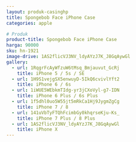 ```yaml
---
layout: produk-casinghp
title: Spongebob Face iPhone Case
categories: apple

# Produk
product-title: Spongebob Face iPhone Case
harga: 90000
sku: hn-1921
image-drive: 1AS2flicVJ3NV_ldyAYzJ7K_J8GqAywGl
gallery:
  - url: 1RqgrFcAyWfzuW6tMsq_Bmjauvut_GcRj
    title: iPhone 5 / 5s / SE
  - url: 1H9S1vejgSX5enwuyD-5IkQ6cvivlYft2
    title: iPhone 6 / 6s
  - url: 1iWUE5WEbkmTIdg-yr3jCXoVyl-g7-IDN
    title: iPhone 6 Plus / 6s Plus
  - url: 1f5dhl0uo5W55jt5mRkCa1Hj9JygmZgCg
    title: iPhone 7 / 8
  - url: 141uVbTyFTQhFcimbGy0khqrseKju-Ks_
    title: iPhone 7 Plus / 8 Plus
  - url: 1AS2flicVJ3NV_ldyAYzJ7K_J8GqAywGl
    title: iPhone X
---
```

